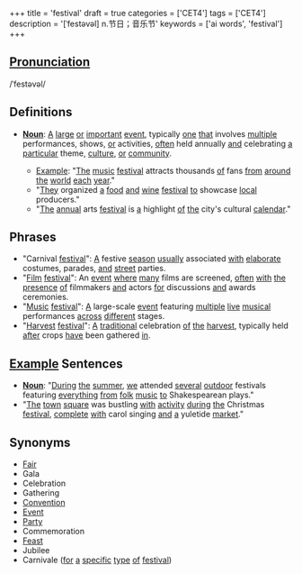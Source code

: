 +++
title = 'festival'
draft = true
categories = ['CET4']
tags = ['CET4']
description = '[ˈfestəvəl] n.节日；音乐节'
keywords = ['ai words', 'festival']
+++

## [Pronunciation](/en/post/pronunciation/)
/ˈfestəvəl/

## Definitions
- **[Noun](/en/post/noun/)**: [A](/en/post/a/) [large](/en/post/large/) [or](/en/post/or/) [important](/en/post/important/) [event](/en/post/event/), typically [one](/en/post/one/) [that](/en/post/that/) involves [multiple](/en/post/multiple/) performances, shows, [or](/en/post/or/) activities, [often](/en/post/often/) held annually [and](/en/post/and/) celebrating [a](/en/post/a/) [particular](/en/post/particular/) theme, [culture](/en/post/culture/), [or](/en/post/or/) [community](/en/post/community/). 

  - [Example](/en/post/example/): "[The](/en/post/the/) [music](/en/post/music/) [festival](/en/post/festival/) attracts thousands [of](/en/post/of/) fans [from](/en/post/from/) [around](/en/post/around/) [the](/en/post/the/) [world](/en/post/world/) [each](/en/post/each/) [year](/en/post/year/)."
  - "[They](/en/post/they/) organized [a](/en/post/a/) [food](/en/post/food/) [and](/en/post/and/) [wine](/en/post/wine/) [festival](/en/post/festival/) [to](/en/post/to/) showcase [local](/en/post/local/) producers."
  - "[The](/en/post/the/) [annual](/en/post/annual/) arts [festival](/en/post/festival/) is [a](/en/post/a/) highlight [of](/en/post/of/) [the](/en/post/the/) city's cultural [calendar](/en/post/calendar/)."

## Phrases
- "Carnival [festival](/en/post/festival/)": [A](/en/post/a/) festive [season](/en/post/season/) [usually](/en/post/usually/) associated [with](/en/post/with/) [elaborate](/en/post/elaborate/) costumes, parades, [and](/en/post/and/) [street](/en/post/street/) parties.
- "[Film](/en/post/film/) [festival](/en/post/festival/)": An [event](/en/post/event/) [where](/en/post/where/) [many](/en/post/many/) films are screened, [often](/en/post/often/) [with](/en/post/with/) [the](/en/post/the/) [presence](/en/post/presence/) [of](/en/post/of/) filmmakers [and](/en/post/and/) actors [for](/en/post/for/) discussions [and](/en/post/and/) awards ceremonies.
- "[Music](/en/post/music/) [festival](/en/post/festival/)": [A](/en/post/a/) large-scale [event](/en/post/event/) featuring [multiple](/en/post/multiple/) [live](/en/post/live/) [musical](/en/post/musical/) performances [across](/en/post/across/) [different](/en/post/different/) stages.
- "[Harvest](/en/post/harvest/) [festival](/en/post/festival/)": [A](/en/post/a/) [traditional](/en/post/traditional/) celebration [of](/en/post/of/) [the](/en/post/the/) [harvest](/en/post/harvest/), typically held [after](/en/post/after/) crops [have](/en/post/have/) been gathered [in](/en/post/in/).

## [Example](/en/post/example/) Sentences
- **[Noun](/en/post/noun/)**: "[During](/en/post/during/) [the](/en/post/the/) [summer](/en/post/summer/), [we](/en/post/we/) attended [several](/en/post/several/) [outdoor](/en/post/outdoor/) festivals featuring [everything](/en/post/everything/) [from](/en/post/from/) [folk](/en/post/folk/) [music](/en/post/music/) [to](/en/post/to/) Shakespearean plays."
- "[The](/en/post/the/) [town](/en/post/town/) [square](/en/post/square/) was bustling [with](/en/post/with/) [activity](/en/post/activity/) [during](/en/post/during/) [the](/en/post/the/) Christmas [festival](/en/post/festival/), [complete](/en/post/complete/) [with](/en/post/with/) carol singing [and](/en/post/and/) [a](/en/post/a/) yuletide [market](/en/post/market/)."

## Synonyms
- [Fair](/en/post/fair/)
- Gala
- Celebration
- Gathering
- [Convention](/en/post/convention/)
- [Event](/en/post/event/)
- [Party](/en/post/party/)
- Commemoration
- [Feast](/en/post/feast/)
- Jubilee
- Carnivale ([for](/en/post/for/) [a](/en/post/a/) [specific](/en/post/specific/) [type](/en/post/type/) [of](/en/post/of/) [festival](/en/post/festival/))
